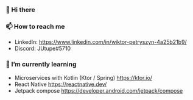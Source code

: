 ### 👋 Hi there
### 📫 How to reach me

- LinkedIn: https://www.linkedin.com/in/wiktor-petryszyn-4a25b21b9/
- Discord: JUtupe#5710

### 🌱 I’m currently learning

 - Microservices with Kotlin (Ktor / Spring) https://ktor.io/
 - React Native https://reactnative.dev/
 - Jetpack compose https://developer.android.com/jetpack/compose
